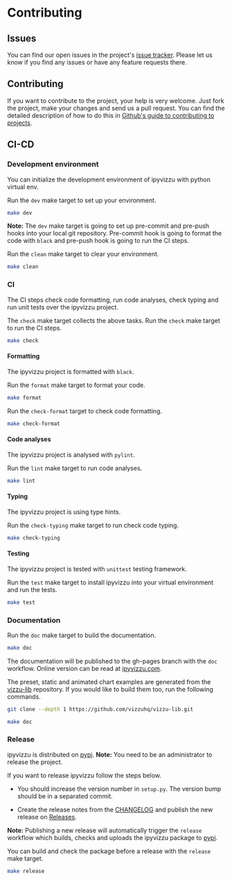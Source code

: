 # Contributing

## Issues

You can find our open issues in the project's
[issue tracker](https://github.com/vizzuhq/ipyvizzu/issues). Please let us know
if you find any issues or have any feature requests there.

## Contributing

If you want to contribute to the project, your help is very welcome. Just fork
the project, make your changes and send us a pull request. You can find the
detailed description of how to do this in
[Github's guide to contributing to projects](https://docs.github.com/en/get-started/quickstart/contributing-to-projects).

## CI-CD

### Development environment

You can initialize the development environment of ipyvizzu with python virtual
env.

Run the `dev` make target to set up your environment.

```sh
make dev
```

**Note:** The `dev` make target is going to set up pre-commit and pre-push hooks
into your local git repository. Pre-commit hook is going to format the code with
`black` and pre-push hook is going to run the CI steps.

Run the `clean` make target to clear your environment.

```sh
make clean
```

### CI

The CI steps check code formatting, run code analyses, check typing and run unit
tests over the ipyvizzu project.

The `check` make target collects the above tasks. Run the `check` make target to
run the CI steps.

```sh
make check
```

#### Formatting

The ipyvizzu project is formatted with `black`.

Run the `format` make target to format your code.

```sh
make format
```

Run the `check-format` target to check code formatting.

```sh
make check-format
```

#### Code analyses

The ipyvizzu project is analysed with `pylint`.

Run the `lint` make target to run code analyses.

```sh
make lint
```

#### Typing

The ipyvizzu project is using type hints.

Run the `check-typing` make target to run check code typing.

```sh
make check-typing
```

#### Testing

The ipyvizzu project is tested with `unittest` testing framework.

Run the `test` make target to install ipyvizzu into your virtual environment and
run the tests.

```sh
make test
```

### Documentation

Run the `doc` make target to build the documentation.

```sh
make doc
```

The documentation will be published to the gh-pages branch with the `doc`
workflow. Online version can be read at
[ipyvizzu.com](https://ipyvizzu.vizzuhq.com).

The preset, static and animated chart examples are generated from the
[vizzu-lib](https://github.com/vizzuhq/vizzu-lib) repository. If you would like
to build them too, run the following commands.

```sh
git clone --depth 1 https://github.com/vizzuhq/vizzu-lib.git

make doc
```

### Release

ipyvizzu is distributed on [pypi](https://pypi.org/project/ipyvizzu). **Note:**
You need to be an administrator to release the project.

If you want to release ipyvizzu follow the steps below.

- You should increase the version number in `setup.py`. The version bump should
  be in a separated commit.

- Create the release notes from the
  [CHANGELOG](../CHANGELOG/) and publish the
  new release on [Releases](https://github.com/vizzuhq/ipyvizzu/releases).

**Note:** Publishing a new release will automatically trigger the `release`
workflow which builds, checks and uploads the ipyvizzu package to
[pypi](https://pypi.org/project/ipyvizzu).

You can build and check the package before a release with the `release` make
target.

```sh
make release
```
